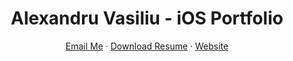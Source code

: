 <h1 align="center">
  Alexandru Vasiliu - iOS Portfolio
</h1>

<p align="center">
    <a href="mailto:alexg.vasiliu@gmail.com">Email Me</a>  · 
    <a href="https://github.com/ab492/iOS-Portfolio/blob/master/Andy%20Brown%20-%20iOS%20Developer%20-%20July%202019.pdf">Download Resume</a>  ·
    <a href="https://alexvasiliu.me/">Website</a>
</p>
